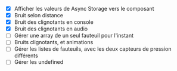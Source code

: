 - [x] Afficher les valeurs de Async Storage vers le composant
- [x] Bruit selon distance
- [x] Bruit des clignotants en console
- [x] Bruit des clignotants en audio
- [ ] Gérer une array de un seul fauteuil pour l'instant
- [ ] Bruits clignotants, et animations
- [ ] Gérer les listes de fauteuils, avec les deux capteurs de pression différents
- [ ] Gérer les undefined